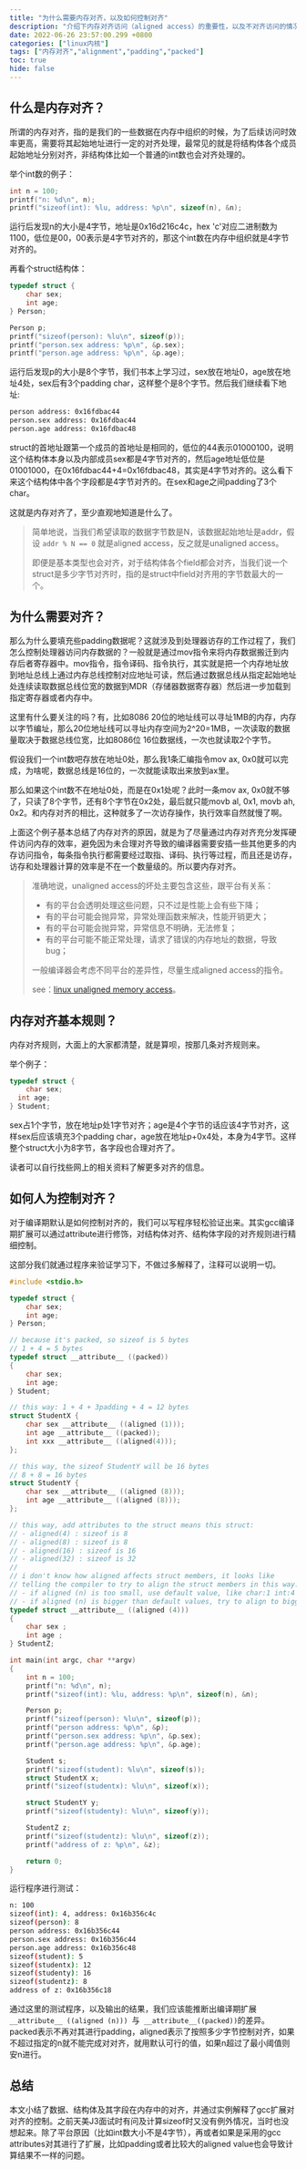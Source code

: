 ```yaml
---
title: "为什么需要内存对齐，以及如何控制对齐"
description: "介绍下内存对齐访问（aligned access）的重要性，以及不对齐访问的情况下不同处理器的不同的行为，以及如何规避这些问题，比如编译期层面可能有哪些措施。也描述了下如何通过GCC扩展来控制aligned boundary或者packed。"
date: 2022-06-26 23:57:00.299 +0800
categories: ["linux内核"]
tags: ["内存对齐","alignment","padding","packed"]
toc: true
hide: false
---
```


## 什么是内存对齐？

所谓的内存对齐，指的是我们的一些数据在内存中组织的时候，为了后续访问时效率更高，需要将其起始地址进行一定的对齐处理，最常见的就是将结构体各个成员起始地址分别对齐，非结构体比如一个普通的int数也会对齐处理的。

举个int数的例子：

```c
int n = 100;
printf("n: %d\n", n);
printf("sizeof(int): %lu, address: %p\n", sizeof(n), &n);
```

运行后发现n的大小是4字节，地址是0x16d216c4c，hex 'c'对应二进制数为1100，低位是00，00表示是4字节对齐的，那这个int数在内存中组织就是4字节对齐的。

再看个struct结构体：

```c
typedef struct {
    char sex;
    int age;
} Person;

Person p;
printf("sizeof(person): %lu\n", sizeof(p));
printf("person.sex address: %p\n", &p.sex);
printf("person.age address: %p\n", &p.age);
```

运行后发现p的大小是8个字节，我们书本上学习过，sex放在地址0，age放在地址4处，sex后有3个padding char，这样整个是8个字节。然后我们继续看下地址:

```bash
person address: 0x16fdbac44
person.sex address: 0x16fdbac44
person.age address: 0x16fdbac48
```

struct的首地址跟第一个成员的首地址是相同的，低位的44表示01000100，说明这个结构体本身以及内部成员sex都是4字节对齐的，然后age地址低位是01001000，在0x16fdbac44+4=0x16fdbac48，其实是4字节对齐的。这么看下来这个结构体中各个字段都是4字节对齐的。在sex和age之间padding了3个char。

这就是内存对齐了，至少直观地知道是什么了。

> 简单地说，当我们希望读取的数据字节数是N，该数据起始地址是addr，假设 `addr % N == 0` 就是aligned access，反之就是unaligned access。
>
> 即便是基本类型也会对齐，对于结构体各个field都会对齐，当我们说一个struct是多少字节对齐时，指的是struct中field对齐用的字节数最大的一个。

## 为什么需要对齐？

那么为什么要填充些padding数据呢？这就涉及到处理器访存的工作过程了，我们怎么控制处理器访问内存数据的？一般就是通过mov指令来将内存数据搬迁到内存后者寄存器中。mov指令，指令译码、指令执行，其实就是把一个内存地址放到地址总线上通过内存总线控制对应地址可读，然后通过数据总线从指定起始地址处连续读取数据总线位宽的数据到MDR（存储器数据寄存器）然后进一步加载到指定寄存器或者内存中。

这里有什么要关注的吗？有，比如8086 20位的地址线可以寻址1MB的内存，内存以字节编址，那么20位地址线可以寻址内存空间为2^20=1MB，一次读取的数据量取决于数据总线位宽，比如8086位 16位数据线，一次也就读取2个字节。

假设我们一个int数吧存放在地址0处，那么我1条汇编指令mov ax, 0x0就可以完成，为啥呢，数据总线是16位的，一次就能读取出来放到ax里。

那么如果这个int数不在地址0处，而是在0x1处呢？此时一条mov ax, 0x0就不够了，只读了8个字节，还有8个字节在0x2处，最后就只能movb al, 0x1, movb ah, 0x2。和内存对齐的相比，这种就多了一次访存操作，执行效率自然就慢了啊。

上面这个例子基本总结了内存对齐的原因，就是为了尽量通过内存对齐充分发挥硬件访问内存的效率，避免因为未合理对齐导致的编译器需要安插一些其他更多的内存访问指令，每条指令执行都需要经过取指、译码、执行等过程，而且还是访存，访存和处理器计算的效率是不在一个数量级的。所以要内存对齐。

> 准确地说，unaligned access的坏处主要包含这些，跟平台有关系：
>
> - 有的平台会透明处理这些问题，只不过是性能上会有些下降；
> - 有的平台可能会抛异常，异常处理函数来解决，性能开销更大；
> - 有的平台可能会抛异常，异常信息不明确，无法修复；
> - 有的平台可能不能正常处理，请求了错误的内存地址的数据，导致bug；
>
> 一般编译器会考虑不同平台的差异性，尽量生成aligned access的指令。
>
> see：[linux unaligned memory access](https://sourcegraph.com/github.com/torvalds/linux/-/blob/Documentation/core-api/unaligned-memory-access.rst)。

## 内存对齐基本规则？

内存对齐规则，大面上的大家都清楚，就是算呗，按那几条对齐规则来。

举个例子：

```c
typedef struct {
	char sex;
  int age;
} Student;
```

sex占1个字节，放在地址p处1字节对齐；age是4个字节的话应该4字节对齐，这样sex后应该填充3个padding char，age放在地址p+0x4处，本身为4字节。这样整个struct大小为8字节，各字段也合理对齐了。

读者可以自行找些网上的相关资料了解更多对齐的信息。

## 如何人为控制对齐？

对于编译期默认是如何控制对齐的，我们可以写程序轻松验证出来。其实gcc编译期扩展可以通过attribute进行修饰，对结构体对齐、结构体字段的对齐规则进行精细控制。

这部分我们就通过程序来验证学习下，不做过多解释了，注释可以说明一切。

```c
#include <stdio.h>

typedef struct {
    char sex;
    int age;
} Person;

// because it's packed, so sizeof is 5 bytes
// 1 + 4 = 5 bytes
typedef struct __attribute__ ((packed))
{
    char sex;
    int age;
} Student;

// this way: 1 + 4 + 3padding + 4 = 12 bytes
struct StudentX {
    char sex __attribute__ ((aligned (1)));
    int age __attribute__ ((packed));
    int xxx __attribute__ ((aligned(4)));
};

// this way, the sizeof StudentY will be 16 bytes
// 8 + 8 = 16 bytes
struct StudentY {
    char sex __attribute__ ((aligned (8)));
    int age __attribute__ ((aligned (8)));
};

// this way, add attributes to the struct means this struct:
// - aligned(4) : sizeof is 8
// - aligned(8) : sizeof is 8
// - aligned(16) : sizeof is 16
// - aligned(32) : sizeof is 32
//
// i don't know how aligned affects struct members, it looks like
// telling the compiler to try to align the struct members in this way:
// - if aligned (n) is too small, use default value, like char:1 int:4
// - if aligned (n) is bigger than default values, try to align to bigger boundary.
typedef struct __attribute__ ((aligned (4))) 
{
    char sex ;
    int age ;
} StudentZ;

int main(int argc, char **argv)
{
    int n = 100;
    printf("n: %d\n", n);
    printf("sizeof(int): %lu, address: %p\n", sizeof(n), &n);

    Person p;
    printf("sizeof(person): %lu\n", sizeof(p));
    printf("person address: %p\n", &p);
    printf("person.sex address: %p\n", &p.sex);
    printf("person.age address: %p\n", &p.age);

    Student s;
    printf("sizeof(student): %lu\n", sizeof(s));
    struct StudentX x;
    printf("sizeof(studentx): %lu\n", sizeof(x));

    struct StudentY y;
    printf("sizeof(studenty): %lu\n", sizeof(y));

    StudentZ z;
    printf("sizeof(studentz): %lu\n", sizeof(z));
    printf("address of z: %p\n", &z);

    return 0;
}
```

运行程序进行测试：

```bash
n: 100
sizeof(int): 4, address: 0x16b356c4c
sizeof(person): 8
person address: 0x16b356c44
person.sex address: 0x16b356c44
person.age address: 0x16b356c48
sizeof(student): 5
sizeof(studentx): 12
sizeof(studenty): 16
sizeof(studentz): 8
address of z: 0x16b356c18

```

通过这里的测试程序，以及输出的结果，我们应该能推断出编译期扩展 `__attribute__ ((aligned (n))) `与` __attribute__((packed))`的差异。packed表示不再对其进行padding，aligned表示了按照多少字节控制对齐，如果不超过指定的n就不能完成对对齐，就用默认可行的值，如果n超过了最小阈值则安n进行。

## 总结

本文小结了数据、结构体及其字段在内存中的对齐，并通过实例解释了gcc扩展对对齐的控制。之前天美J3面试时有问及计算sizeof时又没有例外情况，当时也没想起来。除了平台原因（比如int数大小不是4字节），再或者如果是采用的gcc attributes对其进行了扩展，比如padding或者比较大的aligned value也会导致计算结果不一样的问题。
